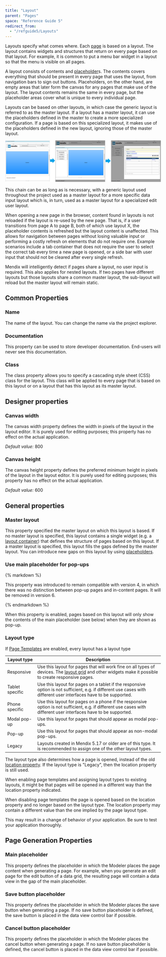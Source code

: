 ```yaml
---
title: "Layout"
parent: "Pages"
space: "Reference Guide 5"
redirect_from:
  - "/refguide5/Layouts"
---
```



Layouts specify what comes where. Each [page](Page) is based on a layout. The layout contains widgets and structures that return on every page based on that layout. For example, it is common to put a menu bar widget in a layout so that the menu is visible on all pages.

A layout consists of contents and [placeholder](Placeholder)s. The contents covers everything that should be present in every page that uses the layout, from navigation bars to sign out buttons. Placeholders, on the other hand, are empty areas that later form the canvas for any pages that make use of the layout. The layout contents remains the same in every page, but the placeholder areas cover what is unique to every individual page. 

Layouts can be based on other layouts, in which case the generic layout is referred to as the master layout. If a layout has a master layout, it can use the placeholders defined in the master to create a more specialized configuration. If a page is based on this specialized layout, it makes use of the placeholders defined in the new layout, ignoring those of the master layout. 

![](attachments/4522351/8946113.png)

This chain can be as long as is necessary, with a generic layout used throughout the project used as a master layout for a more specific data input layout which is, in turn, used as a master layout for a specialized edit user layout. 

When opening a new page in the browser, content found in layouts is not reloaded if the layout is re-used by the new page. That is, if a user transitions from page A to page B, both of which use layout X, the placeholder contents is refreshed but the layout content is unaffected. This allows for navigation between pages without losing valuable input or performing a costly refresh on elements that do not require one. Example scenarios include a tab container that does not require the user to select the correct tab every time a new page is opened, or a side bar with user input that should not be cleared after every single refresh. 

Mendix will intelligently detect if pages share a layout, no user input is required. This also applies for nested layouts. If two pages have different layouts but those layouts share a common master layout, the sub-layout will reload but the master layout will remain static. 

## Common Properties

### Name

The name of the layout. You can change the name via the project explorer.

### Documentation

This property can be used to store developer documentation. End-users will never see this documentation.

### Class

The class property allows you to specify a cascading style sheet (CSS) class for the layout. This class will be applied to every page that is based on this layout or on a layout that has this layout as its master layout.

## Designer properties

### Canvas width

The canvas width property defines the width in pixels of the layout in the layout editor. It is purely used for editing purposes; this property has no effect on the actual application.

_Default value:_ 800

### Canvas height

The canvas height property defines the preferred minimum height in pixels of the layout in the layout editor. It is purely used for editing purposes; this property has no effect on the actual application.

_Default value:_ 600

## General properties

### Master layout

This property specified the master layout on which this layout is based. If no master layout is specified, this layout contains a single widget (e.g. a [layout container](Layout+Container)) that defines the structure of pages based on this layout. If a master layout is specified, this layout fills the gaps defined by the master layout. You can introduce new gaps on this layout by using [placeholders](Placeholder).

### Use main placeholder for pop-ups

<div class="alert alert-warning">{% markdown %}

This property was introduced to remain compatible with version 4, in which there was no distinction between pop-up pages and in-content pages. It will be removed in version 6.

{% endmarkdown %}</div>

When this property is enabled, pages based on this layout will only show the contents of the main placeholder (see below) when they are shown as pop-up.

### Layout type

If [Page Templates](Page+Templates) are enabled, every layout has a layout type

Layout type     | Description
--------------- | --------------------------------------------------------------------------------------------------------------------------------------------------------------------
Responsive      | Use this layout for pages that will work fine on all types of devices. The [layout grid](Layout+grid) and other widgets make it possible to create responsive pages.
Tablet specific | Use this layout for pages on a tablet if the responsive option is not sufficient, e.g. if different use cases with different user interfaces have to be supported.
Phone specific  | Use this layout for pages on a phone if the responsive option is not sufficient, e.g. if different use cases with different user interfaces have to be supported.
Modal pop-up    | Use this layout for pages that should appear as modal pop-ups.
Pop-up          | Use this layout for pages that should appear as non-modal pop-ups.
Legacy          | Layouts created in Mendix 5.17 or older are of this type. It is recommended to assign one of the other layout types.


The layout type also determines how a page is opened, instead of the old [location property](Opening+Pages). If the layout type is "Legacy", then the location property is still used.

When enabling page templates and assigning layout types to existing layouts, it might be that pages will be opened in a different way than the location property indicated.

When disabling page templates the page is opened based on the location property and no longer based on the layout type. The location property may contain a different value than the one implied by the page layout type.

This may result in a change of behavior of your application. Be sure to test your application thoroughly.

## Page Generation Properties

### Main placeholder

This property defines the placeholder in which the Modeler places the page content when generating a page. For example, when you generate an edit page for the edit button of a data grid, the resulting page will contain a data view in the gap of the main placeholder.

### Save button placeholder

This property defines the placeholder in which the Modeler places the save button when generating a page. If no save button placeholder is defined, the save button is placed in the data view control bar if possible.

### Cancel button placeholder

This property defines the placeholder in which the Modeler places the cancel button when generating a page. If no save button placeholder is defined, the cancel button is placed in the data view control bar if possible.
